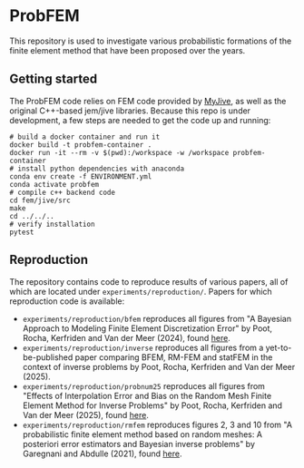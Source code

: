 # ProbFEM
This repository is used to investigate various probabilistic formations of the finite element method that have been proposed over the years.

## Getting started
The ProbFEM code relies on FEM code provided by [MyJive](https://gitlab.tudelft.nl/apoot1/myjive), as well as the original C++-based jem/jive libraries. Because this repo is under development, a few steps are needed to get the code up and running:

```
# build a docker container and run it
docker build -t probfem-container .
docker run -it --rm -v $(pwd):/workspace -w /workspace probfem-container
# install python dependencies with anaconda
conda env create -f ENVIRONMENT.yml
conda activate probfem
# compile c++ backend code
cd fem/jive/src
make
cd ../../..
# verify installation
pytest
```

## Reproduction
The repository contains code to reproduce results of various papers, all of which are located under `experiments/reproduction/`.
Papers for which reproduction code is available:

- `experiments/reproduction/bfem` reproduces all figures from "A Bayesian Approach to Modeling Finite Element Discretization Error" by Poot, Rocha, Kerfriden and Van der Meer (2024), found [here](https://doi.org/10.1007/s11222-024-10463-z).
- `experiments/reproduction/inverse` reproduces all figures from a yet-to-be-published paper comparing BFEM, RM-FEM and statFEM in the context of inverse problems by Poot, Rocha, Kerfriden and Van der Meer (2025).
- `experiments/reproduction/probnum25` reproduces all figures from "Effects of Interpolation Error and Bias on the Random Mesh Finite Element Method for Inverse Problems" by Poot, Rocha, Kerfriden and Van der Meer (2025), found [here](https://doi.org/10.48550/arXiv.2504.03393).
- `experiments/reproduction/rmfem` reproduces figures 2, 3 and 10 from "A probabilistic finite element method based on random meshes: A posteriori error estimators and Bayesian inverse problems" by Garegnani and Abdulle (2021), found [here](https://doi.org/10.1007/s11222-024-10463-z).
